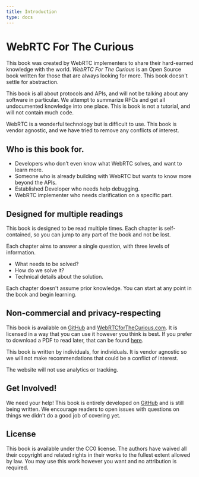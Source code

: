 ```yaml
---
title: Introduction
type: docs
---
```


# WebRTC For The Curious

This book was created by WebRTC implementers to share their hard-earned knowledge with the world. *WebRTC For The Curious* is an Open Source book written for those that are always looking for more. This book doesn't settle for abstraction.

This book is all about protocols and APIs, and will not be talking about any software in particular. We attempt to summarize RFCs and get all undocumented knowledge into one place. This is book is not a tutorial, and will not contain much code.

WebRTC is a wonderful technology but is difficult to use. This book is vendor agnostic, and we have tried to remove any conflicts of interest.

## Who is this book for.

* Developers who don’t even know what WebRTC solves, and want to learn more.
* Someone who is already building with WebRTC but wants to know more beyond the APIs.
* Established Developer who needs help debugging.
* WebRTC implementer who needs clarification on a specific part.

## Designed for multiple readings

This book is designed to be read multiple times. Each chapter is self-contained, so you can jump to any part of the book and not be lost.

Each chapter aims to answer a single question, with three levels of information.

* What needs to be solved?
* How do we solve it?
* Technical details about the solution.

Each chapter doesn't assume prior knowledge. You can start at any point in the book and begin learning.

## Non-commercial and privacy-respecting

This book is available on [GitHub](https://github.com/webrtc-for-the-curious/webrtc-for-the-curious) and [WebRTCforTheCurious.com](https://webrtcforthecurious.com). It is licensed in a way that you can use it however you think is best. If you prefer to download a PDF to read later, that can be found [here](https://webrtcforthecurious.com/webrtc-for-the-curious.pdf). 

This book is written by individuals, for individuals. It is vendor agnostic so we will not make recommendations that could be a conflict of interest.

The website will not use analytics or tracking.

## Get Involved!

We need your help! This book is entirely developed on [GitHub](https://github.com/webrtc-for-the-curious/webrtc-for-the-curious) and is still being written. We encourage readers to open issues with questions on things we didn't do a good job of covering yet.

## License

This book is available under the CC0 license. The authors have waived all their copyright and related rights in their works to the fullest extent allowed by law. You may use this work however you want and no attribution is required.
